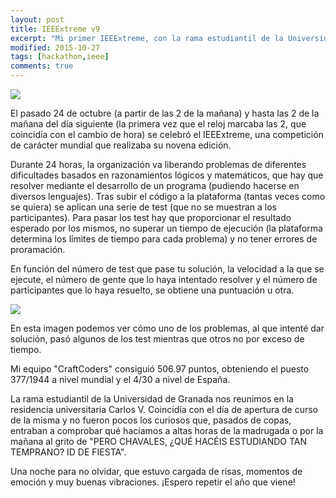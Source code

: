 ```yaml
---
layout: post
title: IEEExtreme v9
excerpt: "Mi primer IEEExtreme, con la rama estudiantil de la Universidad de Granada"
modified: 2015-10-27
tags: [hackathon,ieee]
comments: true
---
```

![](https://pbs.twimg.com/profile_images/588030735325536257/3MmCEoYU.png)

El pasado 24 de octubre (a partir de las 2 de la mañana) y hasta las 2 de la mañana del día siguiente (la primera vez que el reloj marcaba las 2, que coincidía con el cambio de hora) se celebró el IEEExtreme, una competición de carácter mundial que realizaba su novena edición.

Durante 24 horas, la organización va liberando problemas de diferentes dificultades basados en razonamientos lógicos y matemáticos, que hay que resolver mediante el desarrollo de un programa (pudiendo hacerse en diversos lenguajes). Tras subir el código a la plataforma (tantas veces como se quiera) se aplican una serie de test (que no se muestran a los participantes). Para pasar los test hay que proporcionar el resultado esperado por los mismos, no superar un tiempo de ejecución (la plataforma determina los límites de tiempo para cada problema) y no tener errores de proramación.

En función del número de test que pase tu solución, la velocidad a la que se ejecute, el número de gente que lo haya intentado resolver y el número de participantes que lo haya resuelto, se obtiene una puntuación u otra.

![](http://oi65.tinypic.com/2emeipl.jpg)

En esta imagen podemos ver cómo uno de los problemas, al que intenté dar solución, pasó algunos de los test mientras que otros no por exceso de tiempo.

Mi equipo "CraftCoders" consiguió 506.97 puntos, obteniendo el puesto 377/1944 a nivel mundial y el 4/30 a nivel de España.

La rama estudiantil de la Universidad de Granada nos reunimos en la residencia universitaria Carlos V. Coincidía con el día de apertura de curso de la misma y no fueron pocos los curiosos que, pasados de copas, entraban a comprobar qué hacíamos a altas horas de la madrugada o por la mañana al grito de "PERO CHAVALES, ¿QUÉ HACÉIS ESTUDIANDO TAN TEMPRANO? ID DE FIESTA".

Una noche para no olvidar, que estuvo cargada de risas, momentos de emoción y muy buenas vibraciones. ¡Espero repetir el año que viene!
